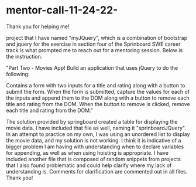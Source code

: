 # mentor-call-11-24-22-

Thank you for helping me!

project that I have named "myJQuery", which is a combination of bootstrap and jquery for the exercise in section four of the Sprinboard SWE career track
is what prompted me to reach out for a mentoring session.  Below is the instruction.

"Part Two - Movies App!
Build an application that uses jQuery to do the following:

Contains a form with two inputs for a title and rating along with a button to submit the form.
When the form is submitted, capture the values for each of the inputs and append them to the DOM along with a button to remove each title and rating from the DOM.
When the button to remove is clicked, remove each title and rating from the DOM."


The solution provided by springboard created a table for displaying the movie data. I have included that file as well, naming it "sprinboardJQuery". In an attempt to practice on my own, I 
was using an unordered list to display the movie data, and my solution is not working.  I think it is indicative of a bigger problem I am having with understanding 
when to declare variables for appending, as well as when using hoisting is appropriate.  I have included another file that is composed of random snippets from projects 
that I also found problematic and could help clarify where my lack of understanding is. Comments for clarification are commented out in all files. Thank you! 
